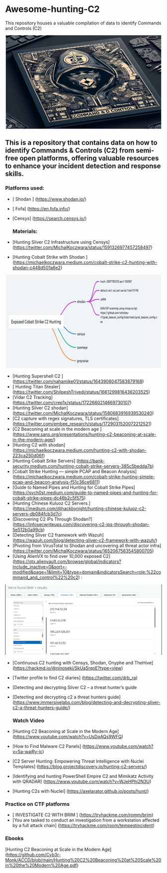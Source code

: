 # Awesome-hunting-C2
This repository houses a valuable compilation of data to identify Commands and Controls (C2)

<p align="center"> 
    <img src="/images/C2.jpeg" width="500" height="300"  >
</p>

## This is a repository that contains data on how to identify Commands & Controls (C2) from semi-free open platforms, offering valuable resources to enhance your incident detection and response skills.

### Platforms used:

- [ Shodan ] (https://www.shodan.io/)
- [ Fofa] (https://en.fofa.info/)
- [Censys] (https://search.censys.io/)


  ### Materials:


 - [Hunting Sliver C2 Infrastructure using Censys] (https://twitter.com/MichalKoczwara/status/1591326977457258497)
 - [Hunting Cobalt Strike with Shodan ] (https://michaelkoczwara.medium.com/cobalt-strike-c2-hunting-with-shodan-c448d501a6e2)

<p align="center"> 
    <img src="/images/cb_shodan.png" width="500" height="300"  >
</p>


 - [Hunting Supershell C2 ] (https://twitter.com/nahamike01/status/1643906047583879168)
 - [ Hunting Titan Stealer] (https://twitter.com/ShilpeshTrivedi/status/1661299816436203525)
 - [Vidar C2 Tracking] (https://twitter.com/crep1x/status/1722660214669730107)
-  [Hunting Silver C2 shodan] (https://twitter.com/MichalKoczwara/status/1580683916939530240)
-  [C2 capture with regex signatures, TLS certificates] (https://twitter.com/embee_research/status/1729031520072212521)
-  [C2 Beaconing at scale in the modern age ] (https://www.sans.org/presentations/hunting-c2-beaconing-at-scale-in-the-modern-age/)
-  [Hunting C2 with shodan] (https://michaelkoczwara.medium.com/hunting-c2-with-shodan-223ca250d06f)
-  [Hunting Cobalt Srike Servers] (https://bank-security.medium.com/hunting-cobalt-strike-servers-385c5bedda7b)
-  [Cobalt Strike Hunting — simple PCAP and Beacon Analysis] (https://michaelkoczwara.medium.com/cobalt-strike-hunting-simple-pcap-and-beacon-analysis-f51c36ce6811)
-  [Guide to Named Pipes and Hunting for Cobalt Strike Pipes] (https://svch0st.medium.com/guide-to-named-pipes-and-hunting-for-cobalt-strike-pipes-dc46b2c5f575)
-  [Hunting Chinese Kuluoz C2 Servers.] (https://medium.com/@hackbynight/hunting-chinese-kuluoz-c2-servers-db084fcb3d7c)
-  [Discovering C2 IPs Through Shodan?] (https://infosecwriteups.com/discovering-c2-ips-through-shodan-5e512b0a99cb)
-  [Detecting Sliver C2 framework with Wazuh] (https://wazuh.com/blog/detecting-sliver-c2-framework-with-wazuh/)
-  [Pivoting from VirusTotal to Shodan and uncovering all threat actor infra] (https://twitter.com/MichalKoczwara/status/1652067563545800705)
-  [Using AlienVX to find over 10,000 exposed C2] (https://otx.alienvault.com/browse/global/indicators?include_inactive=0&sort=-modified&page=1&limit=10&type=domain&indicatorsSearch=role:%22command_and_control%22%20c2) :

<img src="/images/alient_v.png">

- [Continuous C2 hunting with Censys, Shodan, Onyphe and TheHive] (https://hackmd.io/@ninoseki/SkUaSrqoE?type=view)

- [Twitter profile to find C2 diaries] (https://twitter.com/drb_ra)
- [Detecting and decrypting Sliver C2 – a threat hunter’s guide
- [Detecting and decrypting c2 a threat hunters guide] (https://www.immersivelabs.com/blog/detecting-and-decrypting-sliver-c2-a-threat-hunters-guide/)

  ### Watch Video
  
- [Hunting C2 Beaconing at Scale in the Modern Age] (https://www.youtube.com/watch?v=UsDqAQs9WFQ)
- [How to Find Malware C2 Panels] (https://www.youtube.com/watch?v=5a-wajRy-jc)
- [C2 Server Hunting: Empowering Threat Intelligence with Nuclei Templates] (https://blog.projectdiscovery.io/hunting-c2-servers/)
- [Identifying and hunting PowerShell Empire C2 and Mimikatz Activity with QRADAR] (https://www.youtube.com/watch?v=WJeHPhi2N3U)
- [Hunting C2s with Nuclei] (https://axelarator.github.io/posts/hunt/)

###  Practice on CTF platforms
- [ INVESTIGATE C2 WITH BRIM ] (https://tryhackme.com/romm/brim)
- [You are tasked to conduct an investigation from a workstation affected by a full attack chain] (https://tryhackme.com/room/tempestincident)

### Ebooks
[Hunting C2 Beaconing at Scale in the Modern Age] (https://github.com/Cyb3r-Monk/ACCD/blob/main/Hunting%20C2%20Beaconing%20at%20Scale%20in%20the%20Modern%20Age.pdf)
